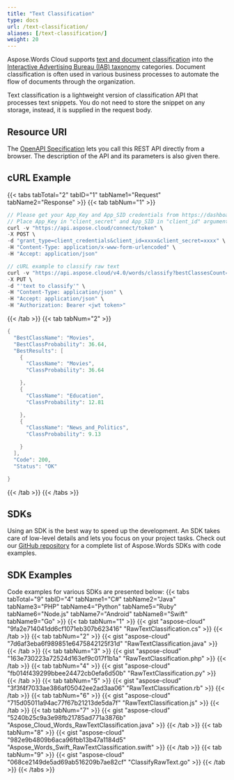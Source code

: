 ```yaml
---
title: "Text Classification"
type: docs
url: /text-classification/
aliases: [/text-classification/]
weight: 20
---
```


Aspose.Words Cloud supports [text and document classification](https://en.wikipedia.org/wiki/Document_classification) into the [Interactive Advertising Bureau (IAB) taxonomy](https://www.iab.com/guidelines/taxonomy/) categories. Document classification is often used in various business processes to automate the flow of documents through the organization.

Text classification is a lightweight version of classification API that processes text snippets. You do not need to store the snippet on any storage, instead, it is supplied in the request body.

## Resource URI

The [OpenAPI Specification](https://apireference.aspose.cloud/words/#/Classification/Classify) lets you call this REST API directly from a browser. The description of the API and its parameters is also given there.

## cURL Example

{{< tabs tabTotal="2" tabID="1" tabName1="Request" tabName2="Response" >}}
{{< tab tabNum="1" >}}
```java
// Please get your App_Key and App_SID credentials from https://dashboard.aspose.cloud/#/apps.
// Place App_Key in "client_secret" and App_SID in "client_id" argument.
curl -v "https://api.aspose.cloud/connect/token" \
-X POST \
-d "grant_type=client_credentials&client_id=xxxx&client_secret=xxxx" \
-H "Content-Type: application/x-www-form-urlencoded" \
-H "Accept: application/json"

// cURL example to classify raw text
curl -v "https://api.aspose.cloud/v4.0/words/classify?bestClassesCount=3" \
-X PUT \
-d "'text to classify'" \
-H "Content-Type: application/json" \
-H "Accept: application/json" \
-H "Authorization: Bearer <jwt token>"
```

{{< /tab >}}
{{< tab tabNum="2" >}}
```java
{
  "BestClassName": "Movies",
  "BestClassProbability": 36.64,
  "BestResults": [
    {
      "ClassName": "Movies",
      "ClassProbability": 36.64

    },
    {
      "ClassName": "Education",
      "ClassProbability": 12.81

    },
    {
      "ClassName": "News_and_Politics",
      "ClassProbability": 9.13

    }
  ],
  "Code": 200,
  "Status": "OK"

} 
```

{{< /tab >}}
{{< /tabs >}}
## SDKs

Using an SDK is the best way to speed up the development. An SDK takes care of low-level details and lets you focus on your project tasks. Check out our [GitHub repository](https://github.com/aspose-words-cloud) for a complete list of Aspose.Words SDKs with code examples.

## SDK Examples

Code examples for various SDKs are presented below:
{{< tabs tabTotal="9" tabID="4" tabName1="C#" tabName2="Java" tabName3="PHP" tabName4="Python" tabName5="Ruby" tabName6="Node.js" tabName7="Android" tabName8="Swift" tabName9="Go" >}}
{{< tab tabNum="1" >}}
{{< gist "aspose-cloud" "9fa2e714041dd6cf1071eb307b623416" "RawTextClassification.cs" >}}
{{< /tab >}}
{{< tab tabNum="2" >}}
{{< gist "aspose-cloud" "7d6af3eba6f989851e6475842125f31d" "RawTextClassification.java" >}}
{{< /tab >}}
{{< tab tabNum="3" >}}
{{< gist "aspose-cloud" "163e730223a72524d163ef9c017f1b1a" "RawTextClassification.php" >}}
{{< /tab >}}
{{< tab tabNum="4" >}}
{{< gist "aspose-cloud" "fb014f439299bbee24472cb0efa6d50b" "RawTextClassification.py" >}}
{{< /tab >}}
{{< tab tabNum="5" >}}
{{< gist "aspose-cloud" "3f3f4f7033ae386af05042ee2ad3aa06" "RawTextClassification.rb" >}}
{{< /tab >}}
{{< tab tabNum="6" >}}
{{< gist "aspose-cloud" "715d05011a94ac77f67b21213de5da7f" "RawTextClassification.js" >}}
{{< /tab >}}
{{< tab tabNum="7" >}}
{{< gist "aspose-cloud" "5240b25c9a3e98fb21785ad771a3876b" "Aspose_Cloud_Words_RawTextClassification.java" >}}
{{< /tab >}}
{{< tab tabNum="8" >}}
{{< gist "aspose-cloud" "982e9b4809b6aca96fbb13b47a1184d5" "Aspose_Words_Swift_RawTextClassification.swift" >}}
{{< /tab >}}
{{< tab tabNum="9" >}}
{{< gist "aspose-cloud" "068ce2149de5ad69ab516209b7ae82cf" "ClassifyRawText.go" >}}
{{< /tab >}}
{{< /tabs >}}
